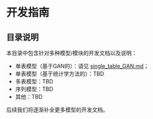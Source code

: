 # 开发指南

## 目录说明

本目录中包含针对多种模型/模块的开发文档以及说明：

- 单表模型（基于GAN的）：请见 [single_table_GAN.md](single_table_GAN.md)；
- 单表模型（基于统计学方法的）：TBD
- 多表模型：TBD
- 序列模型：TBD
- 其他：TBD

后续我们将逐渐补全更多模型的开发文档。